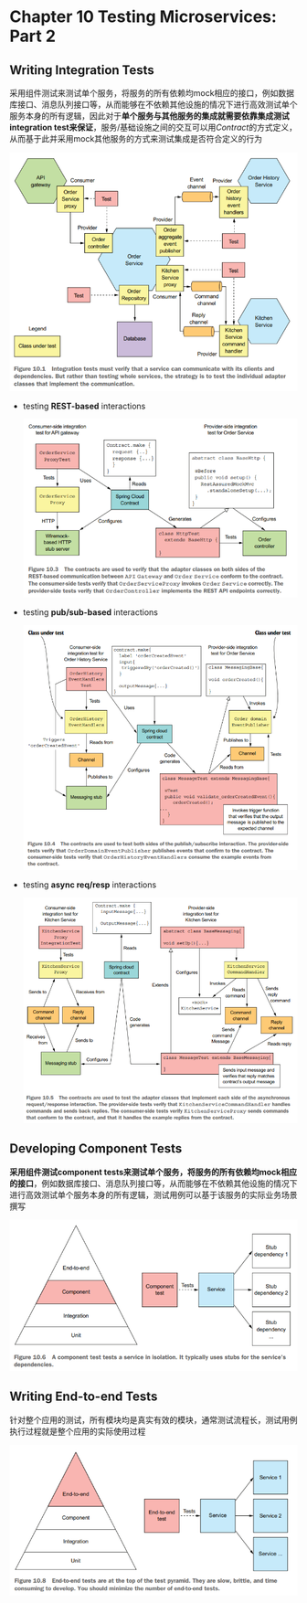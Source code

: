 # Chapter 10 Testing Microservices: Part 2

## Writing Integration Tests

采用组件测试来测试单个服务，将服务的所有依赖均mock相应的接口，例如数据库接口、消息队列接口等，从而能够在不依赖其他设施的情况下进行高效测试单个服务本身的所有逻辑，因此对于**单个服务与其他服务的集成就需要依靠集成测试integration test来保证**，服务/基础设施之间的交互可以用*Contract*的方式定义，从而基于此并采用mock其他服务的方式来测试集成是否符合定义的行为

![10.01](images/10.01.png)

- testing **REST-based** interactions

  ![10.03](images/10.03.png)

- testing **pub/sub-based** interactions

  ![10.04](images/10.04.png)

- testing **async req/resp** interactions

  ![10.05](images/10.05.png)

## Developing Component Tests

**采用组件测试component tests来测试单个服务，将服务的所有依赖均mock相应的接口**，例如数据库接口、消息队列接口等，从而能够在不依赖其他设施的情况下进行高效测试单个服务本身的所有逻辑，测试用例可以基于该服务的实际业务场景撰写

![10.06](images/10.06.png)

## Writing End-to-end Tests

针对整个应用的测试，所有模块均是真实有效的模块，通常测试流程长，测试用例执行过程就是整个应用的实际使用过程

![10.08](images/10.08.png)

